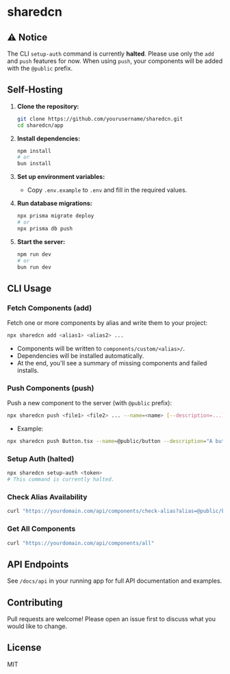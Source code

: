 # sharedcn

## ⚠️ Notice

The CLI `setup-auth` command is currently **halted**. Please use only the `add` and `push` features for now. When using `push`, your components will be added with the `@public` prefix.

## Self-Hosting

1. **Clone the repository:**
   ```sh
   git clone https://github.com/yourusername/sharedcn.git
   cd sharedcn/app
   ```
2. **Install dependencies:**
   ```sh
   npm install
   # or
   bun install
   ```
3. **Set up environment variables:**

   - Copy `.env.example` to `.env` and fill in the required values.

4. **Run database migrations:**
   ```sh
   npx prisma migrate deploy
   # or
   npx prisma db push
   ```
5. **Start the server:**
   ```sh
   npm run dev
   # or
   bun run dev
   ```

## CLI Usage

### Fetch Components (add)

Fetch one or more components by alias and write them to your project:

```sh
npx sharedcn add <alias1> <alias2> ...
```

- Components will be written to `components/custom/<alias>/`.
- Dependencies will be installed automatically.
- At the end, you'll see a summary of missing components and failed installs.

### Push Components (push)

Push a new component to the server (with `@public` prefix):

```sh
npx sharedcn push <file1> <file2> ... --name=<name> [--description=...] [--dependent=...]
```

- Example:

```sh
npx sharedcn push Button.tsx --name=@public/button --description="A button"
```

### Setup Auth (halted)

```sh
npx sharedcn setup-auth <token>
# This command is currently halted.
```

### Check Alias Availability

```sh
curl "https://yourdomain.com/api/components/check-alias?alias=@public/button"
```

### Get All Components

```sh
curl "https://yourdomain.com/api/components/all"
```

## API Endpoints

See `/docs/api` in your running app for full API documentation and examples.

## Contributing

Pull requests are welcome! Please open an issue first to discuss what you would like to change.

## License

MIT
